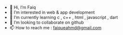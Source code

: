 - 👋 Hi, I’m Faiq
- 👀 I’m interested in web & app development
- 🌱 I’m currently learning c , c++ , html , javascript , dart
- 💞️ I’m looking to collaborate on github
- 📫 How to reach me : faiqueahmd@gmail.com

<!---
Faiq0617/Faiq0617 is a ✨ special ✨ repository because its `README.md` (this file) appears on your GitHub profile.
You can click the Preview link to take a look at your changes.
--->
